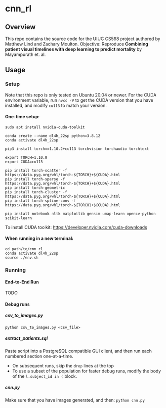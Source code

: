 # cnn_rl

## Overview
This repo contains the source code for the UIUC CS598 project authored by Matthew Lind and Zachary Moulton. Objective: Reproduce __Combining patient visual timelines with deep
learning to predict mortality__ by Mayampurath et. al.

## Usage
### Setup
Note that this repo is only tested on Ubuntu 20.04 or newer. For the CUDA environment variable, run `nvcc -V` to get the CUDA version that you have installed, and modify `cu113` to match your version.
#### One-time setup:

```
sudo apt install nvidia-cuda-toolkit

conda create --name dl4h_22sp python=3.8.12
conda activate dl4h_22sp

pip3 install torch==1.10.2+cu113 torchvision torchaudio torchtext

export TORCH=1.10.0
export CUDA=cu113

pip install torch-scatter -f https://data.pyg.org/whl/torch-${TORCH}+${CUDA}.html
pip install torch-sparse -f https://data.pyg.org/whl/torch-${TORCH}+${CUDA}.html
pip install torch-geometric
pip install torch-cluster -f https://data.pyg.org/whl/torch-${TORCH}+${CUDA}.html
pip install torch-spline-conv -f https://data.pyg.org/whl/torch-${TORCH}+${CUDA}.html

pip install notebook nltk matplotlib gensim umap-learn opencv-python scikit-learn
```

To install CUDA toolkit: https://developer.nvidia.com/cuda-downloads

#### When running in a new terminal:
```
cd path/to/cnn_rl
conda activate dl4h_22sp
source ./env.sh
```

### Running
#### End-to-End Run
TODO


#### Debug runs
##### csv_to_images.py
`python csv_to_images.py <csv_file>`

##### extract_patients.sql
Paste script into a PostgreSQL compatible GUI client, and then run each numbered section one-at-a-time.
* On subsequent runs, skip the `drop` lines at the top
* To use a subset of the population for faster debug runs, modify the body of the `l.subject_id in (` block.

##### cnn.py
Make sure that you have images generated, and then:
`python cnn.py`
